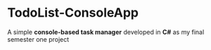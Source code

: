 # TodoList-ConsoleApp

A simple **console-based task manager** developed in **C#** as my final semester one project
